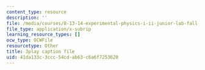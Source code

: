 ```yaml
---
content_type: resource
description: ''
file: /media/courses/8-13-14-experimental-physics-i-ii-junior-lab-fall-2016-spring-2017/41da133c3ccc54cdab63c6a6f7253620_fSxEbNrIj2M.vtt
file_type: application/x-subrip
learning_resource_types: []
ocw_type: OCWFile
resourcetype: Other
title: 3play caption file
uid: 41da133c-3ccc-54cd-ab63-c6a6f7253620
---
```


